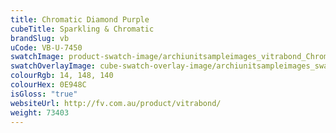 ```yaml
---
title: Chromatic Diamond Purple
cubeTitle: Sparkling & Chromatic
brandSlug: vb
uCode: VB-U-7450
swatchImage: product-swatch-image/archiunitsampleimages_vitrabond_Chromatic_Diamond_Purple.jpg
swatchOverlayImage: cube-swatch-overlay-image/archiunitsampleimages_swatch-overlay_vitrabond.png
colourRgb: 14, 148, 140
colourHex: 0E948C
isGloss: "true"
websiteUrl: http://fv.com.au/product/vitrabond/
weight: 73403
---
```

